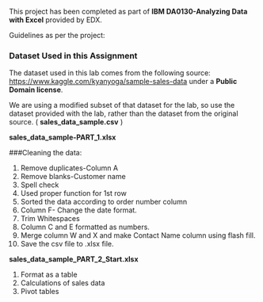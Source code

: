 This project has been completed as part of **IBM DA0130-Analyzing Data with Excel** provided by EDX.

Guidelines as per the project: 

### Dataset Used in this Assignment

The dataset used in this lab comes from the following source: https://www.kaggle.com/kyanyoga/sample-sales-data under a **Public Domain license**.

We are using a modified subset of that dataset for the lab, so use the dataset provided with the lab, rather than the dataset from the original source. 
( **sales_data_sample.csv** )

**sales_data_sample-PART_1.xlsx**

###Cleaning the data:
1. Remove duplicates-Column A
2. Remove blanks-Customer name
3. Spell check
4. Used proper function for 1st row
5. Sorted the data according to order number column
6. Column F- Change the date format.
7. Trim Whitespaces
8. Column C and E formatted as numbers.
9. Merge column W and X and make Contact Name column using flash fill.
10. Save the csv file to .xlsx file.

**sales_data_sample_PART_2_Start.xlsx**

1. Format as a table
2. Calculations of sales data
3. Pivot tables
